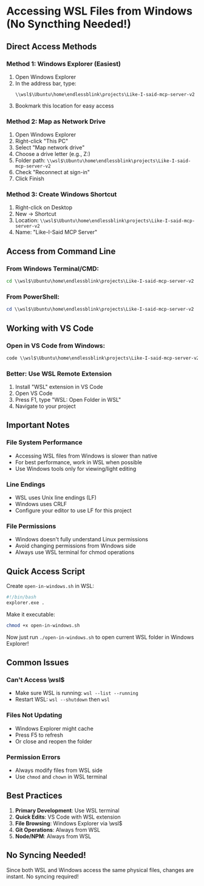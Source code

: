 # Accessing WSL Files from Windows (No Syncthing Needed!)

## Direct Access Methods

### Method 1: Windows Explorer (Easiest)
1. Open Windows Explorer
2. In the address bar, type:
   ```
   \\wsl$\Ubuntu\home\endlessblink\projects\Like-I-said-mcp-server-v2
   ```
3. Bookmark this location for easy access

### Method 2: Map as Network Drive
1. Open Windows Explorer
2. Right-click "This PC"
3. Select "Map network drive"
4. Choose a drive letter (e.g., Z:)
5. Folder path: `\\wsl$\Ubuntu\home\endlessblink\projects\Like-I-said-mcp-server-v2`
6. Check "Reconnect at sign-in"
7. Click Finish

### Method 3: Create Windows Shortcut
1. Right-click on Desktop
2. New → Shortcut
3. Location: `\\wsl$\Ubuntu\home\endlessblink\projects\Like-I-said-mcp-server-v2`
4. Name: "Like-I-Said MCP Server"

## Access from Command Line

### From Windows Terminal/CMD:
```cmd
cd \\wsl$\Ubuntu\home\endlessblink\projects\Like-I-said-mcp-server-v2
```

### From PowerShell:
```powershell
cd \\wsl$\Ubuntu\home\endlessblink\projects\Like-I-said-mcp-server-v2
```

## Working with VS Code

### Open in VS Code from Windows:
```cmd
code \\wsl$\Ubuntu\home\endlessblink\projects\Like-I-said-mcp-server-v2
```

### Better: Use WSL Remote Extension
1. Install "WSL" extension in VS Code
2. Open VS Code
3. Press F1, type "WSL: Open Folder in WSL"
4. Navigate to your project

## Important Notes

### File System Performance
- Accessing WSL files from Windows is slower than native
- For best performance, work in WSL when possible
- Use Windows tools only for viewing/light editing

### Line Endings
- WSL uses Unix line endings (LF)
- Windows uses CRLF
- Configure your editor to use LF for this project

### File Permissions
- Windows doesn't fully understand Linux permissions
- Avoid changing permissions from Windows side
- Always use WSL terminal for chmod operations

## Quick Access Script

Create `open-in-windows.sh` in WSL:
```bash
#!/bin/bash
explorer.exe .
```

Make it executable:
```bash
chmod +x open-in-windows.sh
```

Now just run `./open-in-windows.sh` to open current WSL folder in Windows Explorer!

## Common Issues

### Can't Access \\wsl$
- Make sure WSL is running: `wsl --list --running`
- Restart WSL: `wsl --shutdown` then `wsl`

### Files Not Updating
- Windows Explorer might cache
- Press F5 to refresh
- Or close and reopen the folder

### Permission Errors
- Always modify files from WSL side
- Use `chmod` and `chown` in WSL terminal

## Best Practices

1. **Primary Development**: Use WSL terminal
2. **Quick Edits**: VS Code with WSL extension
3. **File Browsing**: Windows Explorer via \\wsl$
4. **Git Operations**: Always from WSL
5. **Node/NPM**: Always from WSL

## No Syncing Needed!
Since both WSL and Windows access the same physical files, changes are instant. No syncing required!